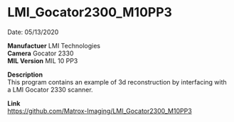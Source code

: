 # LMI_Gocator2300_M10PP3

Date: 05/13/2020

**Manufactuer** LMI Technologies  
**Camera** Gocator 2330  
**MIL Version** MIL 10 PP3  

**Description**  
This program contains an example of 3d reconstruction by interfacing with a LMI Gocator 2330 scanner.

**Link**  
https://github.com/Matrox-Imaging/LMI_Gocator2300_M10PP3
